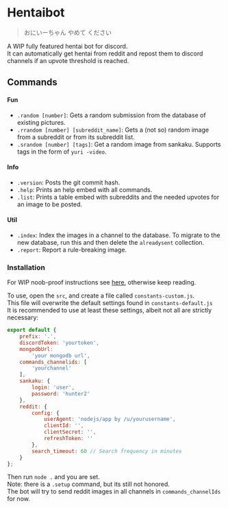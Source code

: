 # Hentaibot

> おにいーちゃん やめて ください

A WIP fully featured hentai bot for discord.<br>
It can automatically get hentai from reddit and repost them to discord channels if an upvote threshold is reached.

## Commands

#### Fun

- `.random [number]`: Gets a random submission from the database of existing pictures.
- `.rrandom [number] [subreddit_name]`: Gets a (not so) random image from a subreddit or from its subreddit list.
- `.srandom [number] [tags]`: Get a random image from sankaku. Supports tags in the form of `yuri -video`.

#### Info

- `.version`: Posts the git commit hash.
- `.help`: Prints an help embed with all commands.
- `.list`: Prints a table embed with subreddits and the needed upvotes for an image to be posted.

#### Util
- `.index`: Index the images in a channel to the database. To migrate to the new database, run this and then delete the `alreadysent` collection.
- `.report`: Report a rule-breaking image.

### Installation
For WIP noob-proof instructions see [here](https://github.com/GiorgioBrux/hentaibot/wiki/How-to-Setup-%5BWIP%5D), otherwise keep reading.

To use, open the `src`, and create a file called `constants-custom.js`.<br>
This file will overwrite the default settings found in `constants-default.js`<br>
It is recommended to use at least these settings, albeit not all are strictly necessary: <br>
```javascript
export default {
    prefix: '.',
    discordToken: 'yourtoken',
    mongodbUrl:
        'your mongodb url',
    commands_channelids: [
        'yourchannel'
    ],
    sankaku: {
        login: 'user',
        password: 'hunter2'
    },
    reddit: {
        config: {
            userAgent: 'nodejs/app by /u/yourusername',
            clientId: '',
            clientSecret: '',
            refreshToken: ''
        },
        search_timeout: 60 // Search frequency in minutes
    }
};

```
Then run `node .` and you are set. <br>
Note: there is a `.setup` command, but its still not honored. <br>
The bot will try to send reddit images in all channels in `commands_channelIds` for now.
